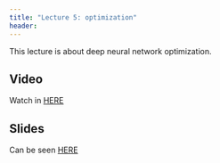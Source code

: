 ```yaml
---
title: "Lecture 5: optimization"
header:
---
```


This lecture is about deep neural network optimization.

## Video
Watch in [HERE](https://panoptotech.cloud.panopto.eu/Panopto/Pages/Viewer.aspx?id=51cdd89b-97b4-43c7-92f6-b11700c1ceeb)

## Slides

Can be seen [HERE](https://www.dropbox.com/scl/fi/bdhth5fwdhhoclb3k61q5/236781_lec5_2024.pptx?rlkey=j2ys7e914qrjvyhj8bv60qmix&dl=0)


